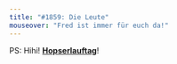 ```yaml
---
title: "#1859: Die Leute"
mouseover: "Fred ist immer für euch da!"
---
```


PS:
Hihi! <a href="http://www.fonflatter.de/kalender"><strong>Hopserlauftag</strong></a>!
